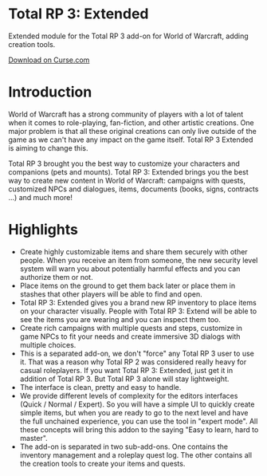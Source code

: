 # Total RP 3: Extended

Extended module for the Total RP 3 add-on for World of Warcraft, adding creation tools.

[Download on Curse.com](https://mods.curse.com/addons/wow/total-rp-3-extended)

# Introduction

World of Warcraft has a strong community of players with a lot of talent when it comes to role-playing, fan-fiction, and other artistic creations. One major problem is that all these original creations can only live outside of the game as we can't have any impact on the game itself. Total RP 3 Extended is aiming to change this.

Total RP 3 brought you the best way to customize your characters and companions (pets and mounts). Total RP 3: Extended brings you the best way to create new content in World of Warcraft: campaigns with quests, customized NPCs and dialogues, items, documents (books, signs, contracts ...) and much more!

# Highlights

- Create highly customizable items and share them securely with other people. When you receive an item from someone, the new security level system will warn you about potentially harmful effects and you can authorize them or not. 
- Place items on the ground to get them back later or place them in stashes that other players will be able to find and open.
- Total RP 3: Extended gives you a brand new RP inventory to place items on your character visually. People with Total RP 3: Extend will be able to see the items you are wearing and you can inspect them too.
- Create rich campaigns with multiple quests and steps, customize in game NPCs to fit your needs and create immersive 3D dialogs with multiple choices.
- This is a separated add-on, we don't "force" any Total RP 3 user to use it. That was a reason why Total RP 2 was considered really heavy for casual roleplayers. If you want Total RP 3: Extended, just get it in addition of Total RP 3. But Total RP 3 alone will stay lightweight.
- The interface is clean, pretty and easy to handle.
- We provide different levels of complexity for the editors interfaces (Quick / Normal / Expert). So you will have a simple UI to quickly create simple items, but when you are ready to go to the next level and have the full unchained experience, you can use the tool in "expert mode". All these concepts will bring this addon to the saying "Easy to learn, hard to master".
- The add-on is separated in two sub-add-ons. One contains the inventory management and a roleplay quest log. The other contains all the creation tools to create your items and quests.
